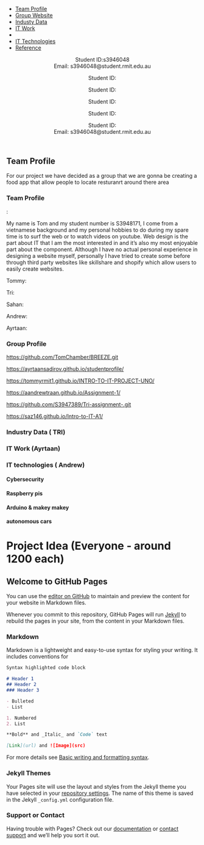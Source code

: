<!DOCTYPE html>

<html>
  
<head>
  
  <title> Assignment 2 - IT WORLD</title>
  
  
  <link rel="stylesheet" href="style.css">
</head>

<body>
  
  <div class="group">
    <ul>
      <li><a href="team-profile" class"group1>Team Profile</a></li>
      <li><a href="group-Website" class"group2>Group Website</a></li>
      <li><a href="industy-data" class"group3>Industy Data</a></li>
      <li><a href="it-work" class"group4>IT Work<a/><li>
      <li><a href="it-technologies" class"group5>IT Technologies<a/></li>
      <li><a href="reference" class"group6>Reference<a/></li>
        </ul>
      </div>
    <header>
          <div class="name>
                      <h1> Team Firday</h1>
                      </div>
                      <div class="details">
               <p> 
                      Student ID:s3946048
    <br>
    Email: s3946048@student.rmit.edu.au
               <p>                     
                      Student ID:    
               <p>                
                      Student ID:  
               <p>                         
                      Student ID:
               <p>                       
                      Student ID:
               <p>                      
                      Student ID:                                 
    <br>
    Email: s3946048@student.rmit.edu.au
     </p>
   </div>
 </header>
                                          
   <main>
   <a id="team-profile"></a>
   <div class="team-profile">
   <h2>Team Profile</h2>
    <p> For our project we have decided as a group that we are gonna be creating a food app that allow people to locate resturanrt around there area 
    
      
       
     







































### Team Profile 

<Tom>:
<P> My name is Tom and my student number is S3948171, I come from a vietnamese background and my personal hobbies to do during my spare time is to surf the web or to watch videos on youtube. Web design is the part about IT that I am the most interested in and it’s also my most enjoyable part about the component. Although I have no actual personal experience in designing a website myself, personally I have tried to create some before through third party websites like skillshare and shopify which allow users to easily create websites.

Tommy:

Tri:

Sahan:

Andrew:

Ayrtaan:


### Group Profile
https://github.com/TomChamber/BREEZE.git

https://ayrtaansadirov.github.io/studentprofile/

https://tommyrmit1.github.io/INTRO-TO-IT-PROJECT-UNO/

https://aandrewtraan.github.io/Assignment-1/

https://github.com/S3947389/Tri-assignment-.git

https://saz146.github.io/Intro-to-IT-A1/

### Industry Data ( TRI)



### IT Work (Ayrtaan)


### IT technologies ( Andrew)

#### Cybersecurity 

#### Raspberry pis

#### Arduino & makey makey

#### autonomous cars


# Project Idea (Everyone - around 1200 each)

















## Welcome to GitHub Pages

You can use the [editor on GitHub](https://github.com/TomChamber/IT-WORLD-/edit/gh-pages/index.md) to maintain and preview the content for your website in Markdown files.

Whenever you commit to this repository, GitHub Pages will run [Jekyll](https://jekyllrb.com/) to rebuild the pages in your site, from the content in your Markdown files.

### Markdown

Markdown is a lightweight and easy-to-use syntax for styling your writing. It includes conventions for

```markdown
Syntax highlighted code block

# Header 1
## Header 2
### Header 3

- Bulleted
- List

1. Numbered
2. List

**Bold** and _Italic_ and `Code` text

[Link](url) and ![Image](src)
```

For more details see [Basic writing and formatting syntax](https://docs.github.com/en/github/writing-on-github/getting-started-with-writing-and-formatting-on-github/basic-writing-and-formatting-syntax).

### Jekyll Themes

Your Pages site will use the layout and styles from the Jekyll theme you have selected in your [repository settings](https://github.com/TomChamber/IT-WORLD-/settings/pages). The name of this theme is saved in the Jekyll `_config.yml` configuration file.

### Support or Contact

Having trouble with Pages? Check out our [documentation](https://docs.github.com/categories/github-pages-basics/) or [contact support](https://support.github.com/contact) and we’ll help you sort it out.





















